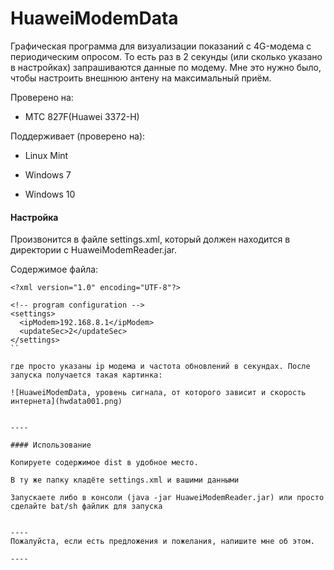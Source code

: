 # HuaweiModemData

Графическая программа для визуализации показаний с 4G-модема с периодическим опросом. То есть раз в 2 секунды (или сколько указано в настройках) запрашиваются данные по модему. Мне это нужно было, чтобы настроить внешнюю антену на максимальный приём.


Проверено на:

* МТС 827F(Huawei 3372-H)

Поддерживает (проверено на):

* Linux Mint

* Windows 7

* Windows 10


#### Настройка

Произвонится в файле settings.xml, который должен находится в директории с HuaweiModemReader.jar.

Содержимое файла:

```
<?xml version="1.0" encoding="UTF-8"?>

<!-- program configuration -->
<settings>
  <ipModem>192.168.8.1</ipModem>
  <updateSec>2</updateSec>
</settings>
``

где просто указаны ip модема и частота обновлений в секундах. После запуска получается такая картинка:

![HuaweiModemData, уровень сигнала, от которого зависит и скорость интернета](hwdata001.png)


----

#### Использование

Копируете содержимое dist в удобное место.

В ту же папку кладёте settings.xml и вашими данными

Запускаете либо в консоли (java -jar HuaweiModemReader.jar) или просто сделайте bat/sh файлик для запуска


----
Пожалуйста, если есть предложения и пожелания, напишите мне об этом.

----
